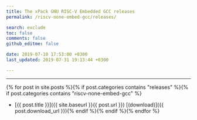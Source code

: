 ```yaml
---
title: The xPack GNU RISC-V Embedded GCC releases
permalink: /riscv-none-embed-gcc/releases/

search: exclude
toc: false
comments: false
github_editme: false

date: 2019-07-10 17:53:00 +0300
last_updated: 2019-07-31 19:13:44 +0300

---
```


___
{% for post in site.posts %}{% if post.categories contains "releases" %}{% if post.categories contains "riscv-none-embed-gcc" %}
* [{{ post.title }}]({{ site.baseurl }}{{ post.url }}) [(download)]({{ post.download_url }}){% endif %}{% endif %}{% endfor %}
